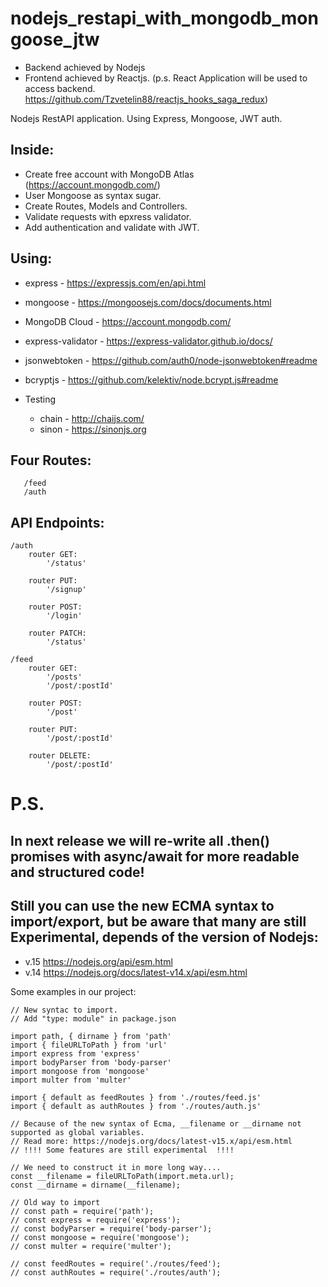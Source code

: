# nodejs_restapi_with_mongodb_mongoose_jtw
- Backend achieved by Nodejs
- Frontend achieved by Reactjs. (p.s. React Application will be used to access backend. https://github.com/Tzvetelin88/reactjs_hooks_saga_redux)

Nodejs RestAPI application. Using Express, Mongoose, JWT auth. 

## Inside:

 - Crеate free account with MongoDB Atlas (https://account.mongodb.com/)
 - User Mongoose as syntax sugar.
 - Create Routes, Models and Controllers.
 - Validate requests with epxress validator.
 - Add authentication and validate with JWT.

## Using: 

 -  express           - https://expressjs.com/en/api.html
 -  mongoose          - https://mongoosejs.com/docs/documents.html
 -  MongoDB Cloud     - https://account.mongodb.com/
 -  express-validator - https://express-validator.github.io/docs/   
 -  jsonwebtoken      - https://github.com/auth0/node-jsonwebtoken#readme
 -  bcryptjs		  - https://github.com/kelektiv/node.bcrypt.js#readme
 
 - Testing 
	- chain 		  - http://chaijs.com/
	- sinon 		  - https://sinonjs.org

## Four Routes: 
``` 
   /feed
   /auth 
```

## API Endpoints:
```
/auth
	router GET:
		'/status'

	router PUT:
		'/signup'

	router POST:
		'/login'

	router PATCH:
		'/status'

/feed
	router GET: 
		'/posts'
		'/post/:postId'
		
	router POST: 
		'/post'
		
	router PUT:
		'/post/:postId'

	router DELETE:
		'/post/:postId'
```


# P.S.
## In next release we will re-write all .then() promises with async/await for more readable and structured code!
## Still you can use the new ECMA syntax to import/export, but be aware that many are still Experimental, depends of the version of Nodejs:
 - v.15 https://nodejs.org/api/esm.html
 - v.14 https://nodejs.org/docs/latest-v14.x/api/esm.html

Some examples in our project:
```
// New syntac to import.
// Add "type: module" in package.json

import path, { dirname } from 'path'
import { fileURLToPath } from 'url'
import express from 'express'
import bodyParser from 'body-parser'
import mongoose from 'mongoose'
import multer from 'multer'

import { default as feedRoutes } from './routes/feed.js'
import { default as authRoutes } from './routes/auth.js'

// Because of the new syntax of Ecma, __filename or __dirname not supported as global variables.
// Read more: https://nodejs.org/docs/latest-v15.x/api/esm.html
// !!!! Some features are still experimental  !!!!

// We need to construct it in more long way....
const __filename = fileURLToPath(import.meta.url);
const __dirname = dirname(__filename);

// Old way to import
// const path = require('path');
// const express = require('express');
// const bodyParser = require('body-parser');
// const mongoose = require('mongoose');
// const multer = require('multer');

// const feedRoutes = require('./routes/feed');
// const authRoutes = require('./routes/auth');
```
